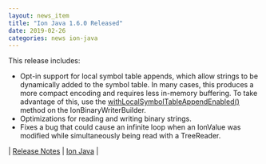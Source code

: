 ```yaml
---
layout: news_item
title: "Ion Java 1.6.0 Released"
date: 2019-02-26
categories: news ion-java
---
```

This release includes:
* Opt-in support for local symbol table appends, which allow strings to be dynamically added to the symbol table. In many cases, this produces a more compact encoding and requires less in-memory buffering. To take advantage of this, use the [withLocalSymbolTableAppendEnabled()](https://www.javadoc.io/doc/com.amazon.ion/ion-java/latest/com/amazon/ion/system/IonBinaryWriterBuilder.html) method on the IonBinaryWriterBuilder.
* Optimizations for reading and writing binary strings.
* Fixes a bug that could cause an infinite loop when an IonValue was modified while simultaneously being read with a TreeReader.

| [Release Notes](https://github.com/amzn/ion-java/releases/tag/v1.6.0)
| [Ion Java](https://github.com/amzn/ion-java) |

